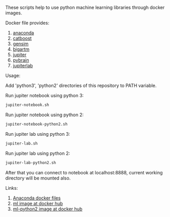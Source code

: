 These scripts help to use python machine learning libraries through docker images.

Docker file provides:
1. [anaconda](https://anaconda.org/anaconda/python)
2. [catboost](https://github.com/catboost/catboost)
3. [gensim](https://radimrehurek.com/gensim/)
4. [bigartm](https://github.com/bigartm/bigartm)
5. [jupiter](http://jupyter.org/)
6. [pybrain](https://github.com/pybrain/pybrain)
7. [jupiterlab](https://jupyterlab.readthedocs.io/en/stable/)

Usage:  

Add 'python3', 'python2' directories of this repository to PATH variable.

Run jupiter notebook using python 3:
```bash
jupiter-notebook.sh
```
Run jupiter notebook using python 2:
```bash
jupiter-notebook-python2.sh
```

Run jupiter lab using python 3:
```bash
jupiter-lab.sh
```
Run jupiter lab using python 2:
```bash
jupiter-lab-python2.sh
```

After that you can connect to notebook at localhost:8888, current working directory will be mounted also.

Links:
1. [Anaconda docker files](https://github.com/ContinuumIO/docker-images)
2. [ml image at docker hub](https://hub.docker.com/r/yantonov/ml/)
3. [ml-python2 image at docker hub](https://hub.docker.com/r/yantonov/ml-python2/)

